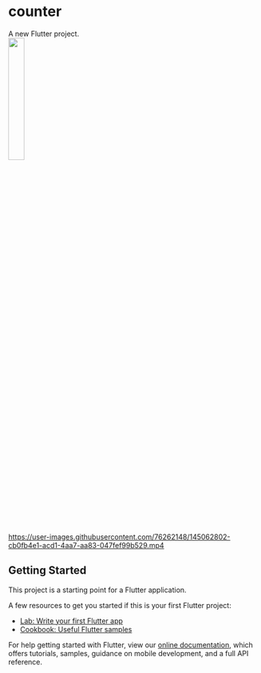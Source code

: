 # counter
A new Flutter project.<br/>
<img src= "https://user-images.githubusercontent.com/76262148/145060342-f0033a63-67d7-49a2-a42e-624030387d23.jpg" height="25%" width="25%">


https://user-images.githubusercontent.com/76262148/145062802-cb0fb4e1-acd1-4aa7-aa83-047fef99b529.mp4



## Getting Started

This project is a starting point for a Flutter application.

A few resources to get you started if this is your first Flutter project:

- [Lab: Write your first Flutter app](https://flutter.dev/docs/get-started/codelab)
- [Cookbook: Useful Flutter samples](https://flutter.dev/docs/cookbook)

For help getting started with Flutter, view our
[online documentation](https://flutter.dev/docs), which offers tutorials,
samples, guidance on mobile development, and a full API reference.
